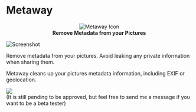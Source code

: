 # Metaway
<p align="center">
  <img src="https://github.com/user-attachments/assets/8479a138-330a-405f-86a4-13419aaad909" alt="Metaway Icon"><br>
  <strong>Remove Metadata from your Pictures</strong>
</p>

![Screenshot](https://github.com/user-attachments/assets/94d476a2-e659-464f-8aa5-bccb3370eb28)

Remove metadata from your pictures. Avoid leaking any private information when sharing them.

Metaway cleans up your pictures metadata information, including EXIF or geolocation.

<a href="https://apps.apple.com/app/metaway-metadata-remover/id6686406879" target="_blank"><img src="https://github.com/user-attachments/assets/412fd662-678b-4b09-b222-1353dca3fbf7"></a>    
(It is still pending to be approved, but feel free to send me a message if you want to be a beta tester)
